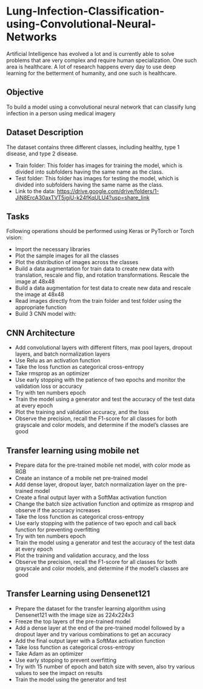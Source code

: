 # Lung-Infection-Classification-using-Convolutional-Neural-Networks
Artificial Intelligence has evolved a lot and is currently able to solve problems that are very complex and require human specialization. One such area is healthcare. A lot of research happens every day to use deep learning for the betterment of humanity, and one such is healthcare.
## Objective
To build a model using a convolutional neural network that can classify lung infection in a person using medical imagery

## Dataset Description
The dataset contains three different classes, including healthy, type 1 disease, and type 2 disease.

- Train folder: This folder has images for training the model, which is divided into subfolders having the same name as the class.
- Test folder: This folder has images for testing the model, which is divided into subfolders having the same name as the class.
- Link to the data: https://drive.google.com/drive/folders/1-JiN8ErcA30axTVT5jgiU-k24fKqULU4?usp=share_link


## Tasks
Following operations should be performed using Keras or PyTorch or Torch vision:

- Import the necessary libraries
- Plot the sample images for all the classes
- Plot the distribution of images across the classes
- Build a data augmentation for train data to create new data with translation, rescale and flip, and rotation transformations. Rescale the image at 48x48
- Build a data augmentation for test data to create new data and rescale the image at 48x48
- Read images directly from the train folder and test folder using the appropriate function
- Build 3 CNN model with:

## CNN Architecture
- Add convolutional layers with different filters, max pool layers, dropout layers, and batch normalization layers
- Use Relu as an activation function
- Take the loss function as categorical cross-entropy
- Take rmsprop as an optimizer
- Use early stopping with the patience of two epochs and monitor the validation loss or accuracy
- Try with ten numbers epoch
- Train the model using a generator and test the accuracy of the test data at every epoch
- Plot the training and validation accuracy, and the loss
- Observe the precision, recall the F1-score for all classes for both grayscale and color models, and determine if the model’s classes are good
## Transfer learning using mobile net
- Prepare data for the pre-trained mobile net model, with color mode as RGB
- Create an instance of a mobile net pre-trained model
- Add dense layer, dropout layer, batch normalization layer on the pre-trained model
- Create a final output layer with a SoftMax activation function
- Change the batch size activation function and optimize as rmsprop and observe if the accuracy increases
- Take the loss function as categorical cross-entropy
- Use early stopping with the patience of two epoch and call back function for preventing overfitting
- Try with ten numbers epoch
- Train the model using a generator and test the accuracy of the test data at every epoch
- Plot the training and validation accuracy, and the loss
- Observe the precision, recall the F1-score for all classes for both grayscale and color models, and determine if the model’s classes are good
## Transfer Learning using Densenet121
- Prepare the dataset for the transfer learning algorithm using Densenet121 with the image size as 224x224x3
- Freeze the top layers of the pre-trained model
- Add a dense layer at the end of the pre-trained model followed by a dropout layer and try various combinations to get an accuracy
- Add the final output layer with a SoftMax activation function
- Take loss function as categorical cross-entropy
- Take Adam as an optimizer
- Use early stopping to prevent overfitting
- Try with 15 number of epoch and batch size with seven, also try various values to see the impact on results
- Train the model using the generator and test
